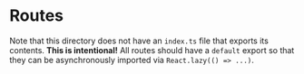 # Routes

Note that this directory does not have an `index.ts` file that exports its contents. **This is intentional!** All routes should have a `default` export so that they can be asynchronously imported via `React.lazy(() => ...)`.
